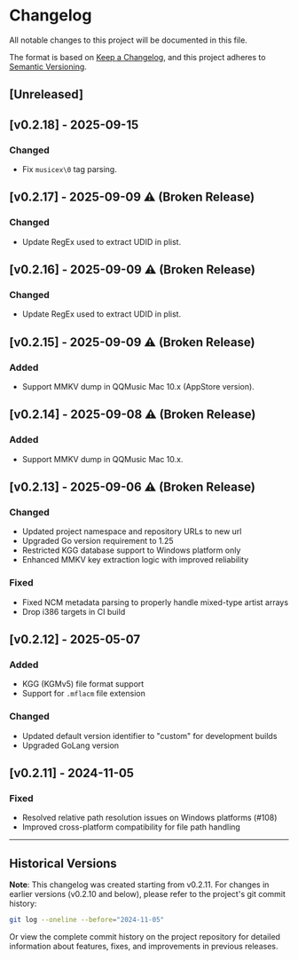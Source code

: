 # Changelog

All notable changes to this project will be documented in this file.

The format is based on [Keep a Changelog](https://keepachangelog.com/en/1.0.0/),
and this project adheres to [Semantic Versioning](https://semver.org/spec/v2.0.0.html).

## [Unreleased]

## [v0.2.18] - 2025-09-15

### Changed
- Fix `musicex\0` tag parsing.

## [v0.2.17] - 2025-09-09 ⚠️ **(Broken Release)**

### Changed
- Update RegEx used to extract UDID in plist.

## [v0.2.16] - 2025-09-09 ⚠️ **(Broken Release)**

### Changed
- Update RegEx used to extract UDID in plist.

## [v0.2.15] - 2025-09-09 ⚠️ **(Broken Release)**

### Added
- Support MMKV dump in QQMusic Mac 10.x (AppStore version).

## [v0.2.14] - 2025-09-08 ⚠️ **(Broken Release)**

### Added
- Support MMKV dump in QQMusic Mac 10.x.

## [v0.2.13] - 2025-09-06 ⚠️ **(Broken Release)**

### Changed
- Updated project namespace and repository URLs to new url
- Upgraded Go version requirement to 1.25
- Restricted KGG database support to Windows platform only
- Enhanced MMKV key extraction logic with improved reliability

### Fixed
- Fixed NCM metadata parsing to properly handle mixed-type artist arrays
- Drop i386 targets in CI build

## [v0.2.12] - 2025-05-07

### Added
- KGG (KGMv5) file format support
- Support for `.mflacm` file extension

### Changed
- Updated default version identifier to "custom" for development builds
- Upgraded GoLang version

## [v0.2.11] - 2024-11-05

### Fixed
- Resolved relative path resolution issues on Windows platforms (#108)
- Improved cross-platform compatibility for file path handling

---

## Historical Versions

**Note**: This changelog was created starting from v0.2.11. For changes in earlier versions (v0.2.10 and below), please refer to the project's git commit history:

```bash
git log --oneline --before="2024-11-05"
```

Or view the complete commit history on the project repository for detailed information about features, fixes, and improvements in previous releases.
